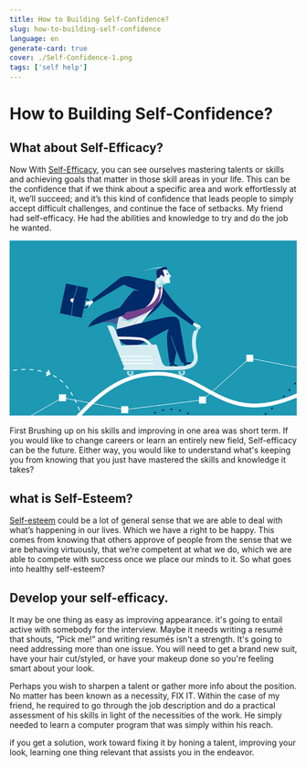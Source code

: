 ```yaml
---
title: How to Building Self-Confidence?
slug: how-to-building-self-confidence
language: en
generate-card: true
cover: ./Self-Confidence-1.png
tags: ['self help']
---
```


# How to Building Self-Confidence?

## What about Self-Efficacy?

Now With [Self-Efficacy](https://www.verywellmind.com/what-is-self-efficacy-2795954#:~:text=Self%2D%20Efficacy%20Overview,succeed%20in%20a%20particular%20situation.), you can see ourselves mastering talents or skills and achieving goals that matter in those skill areas in your life. This can be the confidence that if we think about a specific area and work effortlessly at it, we’ll succeed; and it’s this kind of confidence that leads people to simply accept difficult challenges, and continue the face of setbacks. My friend had self-efficacy. He had the abilities and knowledge to try and do the job he wanted.

![](./Self-Confidence-1.png)

First Brushing up on his skills and improving in one area was short term. If you would like to change careers or learn an entirely new field, Self-efficacy can be the future. Either way, you would like to understand what's keeping you from knowing that you just have mastered the skills and knowledge it takes?

## what is Self-Esteem?

[Self-esteem](top-5-practical-self-improvement-tips-2021) could be a lot of general sense that we are able to deal with what’s happening in our lives. Which we have a right to be happy. This comes from knowing that others approve of people from the sense that we are behaving virtuously, that we’re competent at what we do, which we are able to compete with success once we place our minds to it. So what goes into healthy self-esteem?

## Develop your self-efficacy.

It may be one thing as easy as improving appearance. it's going to entail active with somebody for the interview. Maybe it needs writing a resumé that shouts, “Pick me!” and writing resumés isn't a strength. It's going to need addressing more than one issue. You will need to get a brand new suit, have your hair cut/styled, or have your makeup done so you're feeling smart about your look.

Perhaps you wish to sharpen a talent or gather more info about the position. No matter has been known as a necessity, FIX IT. Within the case of my friend, he required to go through the job description and do a practical assessment of his skills in light of the necessities of the work. He simply needed to learn a computer program that was simply within his reach.

if you get a solution, work toward fixing it by honing a talent, improving your look, learning one thing relevant that assists you in the endeavor.
